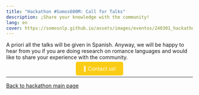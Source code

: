 ```yaml
---
title: "Hackathon #Somos600M: Call for Talks"
description: ¡Share your knowledge with the community!
lang: en
cover: https://somosnlp.github.io/assets/images/eventos/240301_hackathon.jpg
---
```


A priori all the talks will be given in Spanish. Anyway, we will be happy to hear from you if you are doing research on romance languages and would like to share your experience with the community.

<center><a href="mailto:info@somosnlp.org" target="_blank" style="background-color:#FACC15; color:white; margin:20px 20px; padding:10px 20px; text-decoration:none; border-radius:5px;">📝 Contact us!</a></center>

---

[Back to hackathon main page](https://somosnlp.org/en/hackathon-2024)
